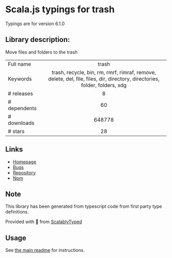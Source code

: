 
# Scala.js typings for trash

Typings are for version 6.1.0

## Library description:
Move files and folders to the trash

|                    |                 |
| ------------------ | :-------------: |
| Full name          | trash |
| Keywords           | trash, recycle, bin, rm, rmrf, rimraf, remove, delete, del, file, files, dir, directory, directories, folder, folders, xdg |
| # releases         | 8 |
| # dependents       | 60 |
| # downloads        | 648778 |
| # stars            | 28 |

## Links
- [Homepage](https://github.com/sindresorhus/trash#readme)
- [Bugs](https://github.com/sindresorhus/trash/issues)
- [Repository](https://github.com/sindresorhus/trash)
- [Npm](https://www.npmjs.com/package/trash)
    


## Note
This library has been generated from typescript code from first party type definitions.

Provided with :purple_heart: from [ScalablyTyped](https://github.com/oyvindberg/ScalablyTyped)

## Usage
See [the main readme](../../readme.md) for instructions.


